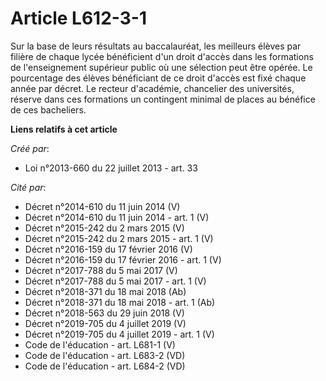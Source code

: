 # Article L612-3-1

Sur la base de leurs résultats au baccalauréat, les meilleurs élèves par filière de chaque lycée bénéficient d'un droit
d'accès dans les formations de l'enseignement supérieur public où une sélection peut être opérée. Le pourcentage des élèves
bénéficiant de ce droit d'accès est fixé chaque année par décret. Le recteur d'académie, chancelier des universités, réserve
dans ces formations un contingent minimal de places au bénéfice de ces bacheliers.

**Liens relatifs à cet article**

_Créé par_:

  - Loi n°2013-660 du 22 juillet 2013 - art. 33

_Cité par_:

  - Décret n°2014-610 du 11 juin 2014 (V)
  - Décret n°2014-610 du 11 juin 2014 - art. 1 (V)
  - Décret n°2015-242 du 2 mars 2015 (V)
  - Décret n°2015-242 du 2 mars 2015 - art. 1 (V)
  - Décret n°2016-159 du 17 février 2016 (V)
  - Décret n°2016-159 du 17 février 2016 - art. 1 (V)
  - Décret n°2017-788 du 5 mai 2017 (V)
  - Décret n°2017-788 du 5 mai 2017 - art. 1 (V)
  - Décret n°2018-371 du 18 mai 2018 (Ab)
  - Décret n°2018-371 du 18 mai 2018 - art. 1 (Ab)
  - Décret n°2018-563 du 29 juin 2018 (V)
  - Décret n°2019-705 du 4 juillet 2019 (V)
  - Décret n°2019-705 du 4 juillet 2019 - art. 1 (V)
  - Code de l'éducation - art. L681-1 (V)
  - Code de l'éducation - art. L683-2 (VD)
  - Code de l'éducation - art. L684-2 (VD)
